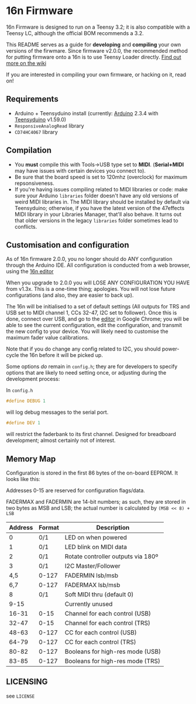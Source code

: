 # 16n Firmware

16n Firmware is designed to run on a Teensy 3.2; it is also compatible with a Teensy LC, although the official BOM recommends a 3.2.

This README serves as a guide for **developing** and **compiling** your own versions of the firwmare. Since firmware v2.0.0, the recommended method for putting firmware onto a 16n is to use Teensy Loader directly. [Find out more on the wiki][load-firmware]

If you are interested in compiling your own firmware, or hacking on it, read on!

## Requirements

- Arduino + Teensyduino install (currently: [Arduino](https://www.arduino.cc/en/software) 2.3.4 with [Teensyduino](https://www.pjrc.com/teensy/td_download.html) v1.59.0)
- `ResponsiveAnalogRead` library
- `CD74HC4067` library

## Compilation

- You **must** compile this with Tools->USB type set to **MIDI**. (**Serial+MIDI** may have issues with certain devices you connect to).
- Be sure that the board speed is set to 120mhz (overclock) for maximum repsonsiveness.
- If you're having issues compiling related to MIDI libraries or code: make sure your Arduino `libraries` folder doesn't have any old versions of weird MIDI libraries in. The MIDI library should be installed by default via Teensyduino; otherwise, if you have the latest version of the 47effects MIDI library in your Libraries Manager, that'll also behave. It turns out that older versions in the legacy `libraries` folder sometimes lead to conflicts.

## Customisation and configuration

As of 16n firmware 2.0.0, you no longer should do ANY configuration through the Arduino IDE. All configuration is conducted from a web browser, using the [16n editor][editor]

When you upgrade to 2.0.0 you will LOSE ANY CONFIGURATION YOU HAVE from v1.3x. This is a one-time thing; apologies. You will not lose future configurations (and also, they are easier to back up).

The 16n will be initialised to a set of default settings (All outputs for TRS and USB set to MIDI channel 1, CCs 32-47, I2C set to follower). Once this is done, connect over USB, and go to the [editor][editor] in Google Chrome; you will be able to see the current configuration, edit the configuration, and transmit the new config to your device. You will likely need to customise the maximum fader value calibrations.

Note that if you do change any config related to I2C, you should power-cycle the 16n before it will be picked up.

Some options _do_ remain in `config.h`; they are for developers to specify options that are likely to need setting once, or adjusting during the development process:

In `config.h`

```C
#define DEBUG 1
```

will log debug messages to the serial port.

```C
#define DEV 1
```

will restrict the faderbank to its first channel. Designed for breadboard development; almost certainly not of interest.

## Memory Map

Configuration is stored in the first 86 bytes of the on-board EEPROM. It looks like this:

Addresses 0-15 are reserved for configuration flags/data.

FADERMAX and FADERMIN are 14-bit numbers; as such, they are stored in two bytes as MSB and LSB; the actual number is calculated by `(MSB << 8) + LSB`

| Address | Format  |            Description             |
|---------|---------|------------------------------------|
| 0       | 0/1     | LED on when powered                |
| 1       | 0/1     | LED blink on MIDI data             |
| 2       | 0/1     | Rotate controller outputs via 180º |
| 3       | 0/1     | I2C Master/Follower                |
| 4,5     | 0-127   | FADERMIN lsb/msb                   |
| 6,7     | 0-127   | FADERMAX lsb/msb                   |
| 8       | 0/1     | Soft MIDI thru (default 0)         |
| 9-15    |         | Currently unused                   |
| 16-31   | 0-15    | Channel for each control (USB)     |
| 32-47   | 0-15    | Channel for each control (TRS)     |
| 48-63   | 0-127   | CC for each control (USB)          |
| 64-79   | 0-127   | CC for each control (TRS)          |
| 80-82   | 0-127   | Booleans for high-res mode (USB)   |
| 83-85   | 0-127   | Booleans for high-res mode (TRS)   |

## LICENSING

see `LICENSE`

[load-firmware]: https://github.com/16n-faderbank/16n/wiki/Firmware:-installation-instructions
[editor]: https://16n-faderbank.github.io/editor
